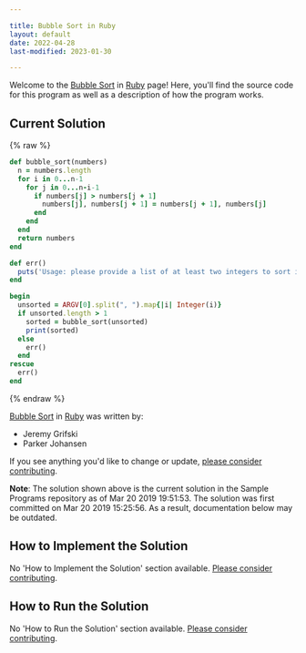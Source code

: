 ```yaml
---

title: Bubble Sort in Ruby
layout: default
date: 2022-04-28
last-modified: 2023-01-30

---
```


Welcome to the [Bubble Sort](https://sampleprograms.io/projects/bubble-sort) in [Ruby](https://sampleprograms.io/languages/ruby) page! Here, you'll find the source code for this program as well as a description of how the program works.

## Current Solution

{% raw %}

```ruby
def bubble_sort(numbers)
  n = numbers.length
  for i in 0...n-1
    for j in 0...n-i-1
      if numbers[j] > numbers[j + 1]
        numbers[j], numbers[j + 1] = numbers[j + 1], numbers[j]
      end
    end
  end
  return numbers
end

def err()
  puts('Usage: please provide a list of at least two integers to sort in the format "1, 2, 3, 4, 5"')
end

begin
  unsorted = ARGV[0].split(", ").map{|i| Integer(i)}
  if unsorted.length > 1
    sorted = bubble_sort(unsorted)
    print(sorted)
  else
    err()
  end
rescue
  err()
end
```

{% endraw %}

[Bubble Sort](https://sampleprograms.io/projects/bubble-sort) in [Ruby](https://sampleprograms.io/languages/ruby) was written by:

- Jeremy Grifski
- Parker Johansen

If you see anything you'd like to change or update, [please consider contributing](https://github.com/TheRenegadeCoder/sample-programs).

**Note**: The solution shown above is the current solution in the Sample Programs repository as of Mar 20 2019 19:51:53. The solution was first committed on Mar 20 2019 15:25:56. As a result, documentation below may be outdated.

## How to Implement the Solution

No 'How to Implement the Solution' section available. [Please consider contributing](https://github.com/TheRenegadeCoder/sample-programs-website).

## How to Run the Solution

No 'How to Run the Solution' section available. [Please consider contributing](https://github.com/TheRenegadeCoder/sample-programs-website).
